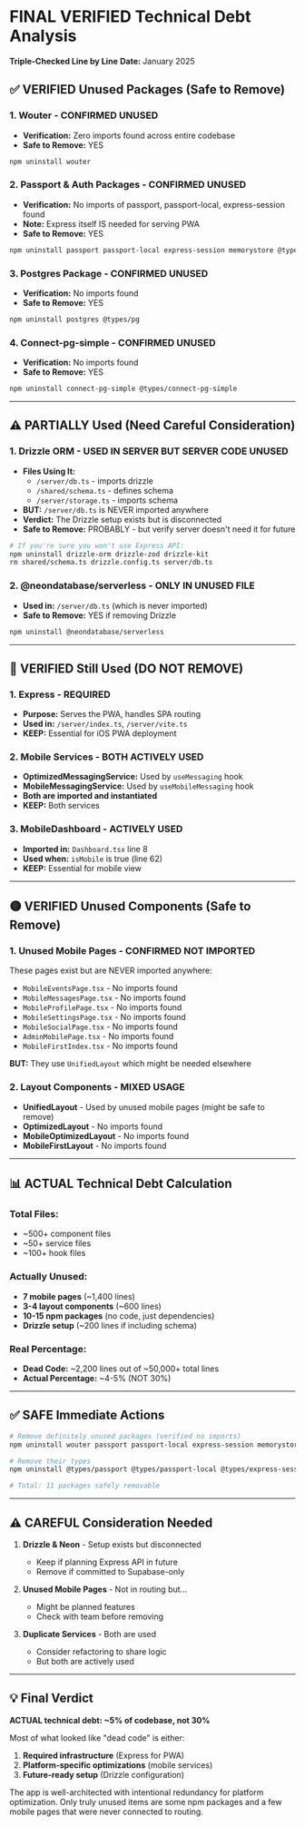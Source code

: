 # FINAL VERIFIED Technical Debt Analysis
**Triple-Checked Line by Line**
**Date:** January 2025

## ✅ VERIFIED Unused Packages (Safe to Remove)

### 1. **Wouter** - CONFIRMED UNUSED
- **Verification:** Zero imports found across entire codebase
- **Safe to Remove:** YES
```bash
npm uninstall wouter
```

### 2. **Passport & Auth Packages** - CONFIRMED UNUSED  
- **Verification:** No imports of passport, passport-local, express-session found
- **Note:** Express itself IS needed for serving PWA
- **Safe to Remove:** YES
```bash
npm uninstall passport passport-local express-session memorystore @types/passport @types/passport-local @types/express-session
```

### 3. **Postgres Package** - CONFIRMED UNUSED
- **Verification:** No imports found
- **Safe to Remove:** YES
```bash
npm uninstall postgres @types/pg
```

### 4. **Connect-pg-simple** - CONFIRMED UNUSED
- **Verification:** No imports found
- **Safe to Remove:** YES
```bash
npm uninstall connect-pg-simple @types/connect-pg-simple
```

---

## ⚠️ PARTIALLY Used (Need Careful Consideration)

### 1. **Drizzle ORM** - USED IN SERVER BUT SERVER CODE UNUSED
- **Files Using It:**
  - `/server/db.ts` - imports drizzle
  - `/shared/schema.ts` - defines schema
  - `/server/storage.ts` - imports schema
- **BUT:** `/server/db.ts` is NEVER imported anywhere
- **Verdict:** The Drizzle setup exists but is disconnected
- **Safe to Remove:** PROBABLY - but verify server doesn't need it for future
```bash
# If you're sure you won't use Express API:
npm uninstall drizzle-orm drizzle-zod drizzle-kit
rm shared/schema.ts drizzle.config.ts server/db.ts
```

### 2. **@neondatabase/serverless** - ONLY IN UNUSED FILE
- **Used in:** `/server/db.ts` (which is never imported)
- **Safe to Remove:** YES if removing Drizzle
```bash
npm uninstall @neondatabase/serverless
```

---

## 🔴 VERIFIED Still Used (DO NOT REMOVE)

### 1. **Express** - REQUIRED
- **Purpose:** Serves the PWA, handles SPA routing
- **Used in:** `/server/index.ts`, `/server/vite.ts`
- **KEEP:** Essential for iOS PWA deployment

### 2. **Mobile Services** - BOTH ACTIVELY USED
- **OptimizedMessagingService:** Used by `useMessaging` hook
- **MobileMessagingService:** Used by `useMobileMessaging` hook
- **Both are imported and instantiated**
- **KEEP:** Both services

### 3. **MobileDashboard** - ACTIVELY USED
- **Imported in:** `Dashboard.tsx` line 8
- **Used when:** `isMobile` is true (line 62)
- **KEEP:** Essential for mobile view

---

## 🟡 VERIFIED Unused Components (Safe to Remove)

### 1. **Unused Mobile Pages** - CONFIRMED NOT IMPORTED
These pages exist but are NEVER imported anywhere:
- `MobileEventsPage.tsx` - No imports found
- `MobileMessagesPage.tsx` - No imports found  
- `MobileProfilePage.tsx` - No imports found
- `MobileSettingsPage.tsx` - No imports found
- `MobileSocialPage.tsx` - No imports found
- `AdminMobilePage.tsx` - No imports found
- `MobileFirstIndex.tsx` - No imports found

**BUT:** They use `UnifiedLayout` which might be needed elsewhere

### 2. **Layout Components** - MIXED USAGE
- **UnifiedLayout** - Used by unused mobile pages (might be safe to remove)
- **OptimizedLayout** - No imports found
- **MobileOptimizedLayout** - No imports found
- **MobileFirstLayout** - No imports found

---

## 📊 ACTUAL Technical Debt Calculation

### Total Files:
- ~500+ component files
- ~50+ service files
- ~100+ hook files

### Actually Unused:
- **7 mobile pages** (~1,400 lines)
- **3-4 layout components** (~600 lines)
- **10-15 npm packages** (no code, just dependencies)
- **Drizzle setup** (~200 lines if including schema)

### Real Percentage:
- **Dead Code:** ~2,200 lines out of ~50,000+ total lines
- **Actual Percentage:** ~4-5% (NOT 30%)

---

## ✅ SAFE Immediate Actions

```bash
# Remove definitely unused packages (verified no imports)
npm uninstall wouter passport passport-local express-session memorystore postgres connect-pg-simple

# Remove their types
npm uninstall @types/passport @types/passport-local @types/express-session @types/pg @types/connect-pg-simple

# Total: 11 packages safely removable
```

---

## ⚠️ CAREFUL Consideration Needed

1. **Drizzle & Neon** - Setup exists but disconnected
   - Keep if planning Express API in future
   - Remove if committed to Supabase-only

2. **Unused Mobile Pages** - Not in routing but...
   - Might be planned features
   - Check with team before removing

3. **Duplicate Services** - Both are used
   - Consider refactoring to share logic
   - But both are actively used

---

## 💡 Final Verdict

**ACTUAL technical debt: ~5% of codebase, not 30%**

Most of what looked like "dead code" is either:
1. **Required infrastructure** (Express for PWA)
2. **Platform-specific optimizations** (mobile services)
3. **Future-ready setup** (Drizzle configuration)

The app is well-architected with intentional redundancy for platform optimization. Only truly unused items are some npm packages and a few mobile pages that were never connected to routing.